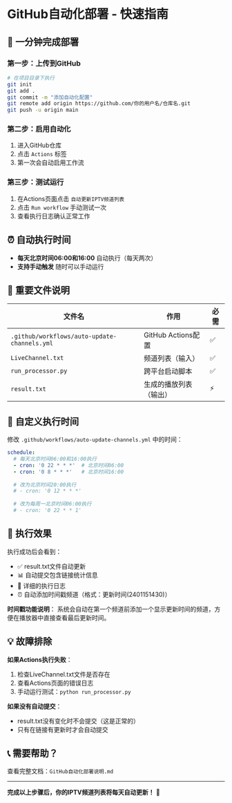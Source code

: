 # GitHub自动化部署 - 快速指南

## 🚀 一分钟完成部署

### 第一步：上传到GitHub
```bash
# 在项目目录下执行
git init
git add .
git commit -m "添加自动化配置"
git remote add origin https://github.com/你的用户名/仓库名.git
git push -u origin main
```

### 第二步：启用自动化
1. 进入GitHub仓库
2. 点击 `Actions` 标签
3. 第一次会自动启用工作流

### 第三步：测试运行
1. 在Actions页面点击 `自动更新IPTV频道列表`
2. 点击 `Run workflow` 手动测试一次
3. 查看执行日志确认正常工作

## ⏰ 自动执行时间
- **每天北京时间06:00和16:00** 自动执行（每天两次）
- **支持手动触发** 随时可以手动运行

## 📁 重要文件说明

| 文件名 | 作用 | 必需 |
|--------|------|------|
| `.github/workflows/auto-update-channels.yml` | GitHub Actions配置 | ✅ |
| `LiveChannel.txt` | 频道列表（输入） | ✅ |
| `run_processor.py` | 跨平台启动脚本 | ✅ |
| `result.txt` | 生成的播放列表（输出） | ⚡ |

## 🔧 自定义执行时间

修改 `.github/workflows/auto-update-channels.yml` 中的时间：

```yaml
schedule:
  # 每天北京时间06:00和16:00执行
  - cron: '0 22 * * *'  # 北京时间06:00
  - cron: '0 8 * * *'   # 北京时间16:00
  
  # 改为北京时间20:00执行
  # - cron: '0 12 * * *'
  
  # 改为每周一北京时间06:00执行  
  # - cron: '0 22 * * 1'
```

## 🎯 执行效果

执行成功后会看到：
- ✅ result.txt文件自动更新
- 📊 自动提交包含链接统计信息
- 📝 详细的执行日志
- ⏰ 自动添加时间戳频道（格式：更新时间(2401151430)）

**时间戳功能说明**：
系统会自动在第一个频道前添加一个显示更新时间的频道，方便在播放器中直接查看最后更新时间。

## 💡 故障排除

**如果Actions执行失败**：
1. 检查LiveChannel.txt文件是否存在
2. 查看Actions页面的错误日志
3. 手动运行测试：`python run_processor.py`

**如果没有自动提交**：
- result.txt没有变化时不会提交（这是正常的）
- 只有在链接有更新时才会自动提交

## 📞 需要帮助？

查看完整文档：`GitHub自动化部署说明.md`

---

**完成以上步骤后，你的IPTV频道列表将每天自动更新！** 🎉

